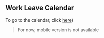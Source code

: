 ## Work Leave Calendar
To go to the calendar, click [here](https://opscalendar.vercel.app/))

> For now, mobile version is not available
